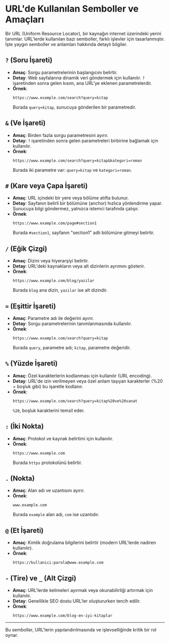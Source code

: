 
# URL'de Kullanılan Semboller ve Amaçları

Bir URL (Uniform Resource Locator), bir kaynağın internet üzerindeki yerini tanımlar. URL'lerde kullanılan bazı semboller, farklı işlevler için tasarlanmıştır. İşte yaygın semboller ve anlamları hakkında detaylı bilgiler.

## `?` (Soru İşareti)
- **Amaç**: Sorgu parametrelerinin başlangıcını belirtir.
- **Detay**: Web sayfalarına dinamik veri göndermek için kullanılır. `?` işaretinden sonra gelen kısım, ana URL'ye eklenen parametrelerdir.
- **Örnek**:  
  ```
  https://www.example.com/search?query=kitap
  ```
  Burada `query=kitap`, sunucuya gönderilen bir parametredir.

## `&` (Ve İşareti)
- **Amaç**: Birden fazla sorgu parametresini ayırır.
- **Detay**: `?` işaretinden sonra gelen parametreleri birbirine bağlamak için kullanılır.
- **Örnek**:  
  ```
  https://www.example.com/search?query=kitap&kategori=roman
  ```
  Burada iki parametre var: `query=kitap` ve `kategori=roman`.

## `#` (Kare veya Çapa İşareti)
- **Amaç**: URL içindeki bir yere veya bölüme atıfta bulunur.
- **Detay**: Sayfanın belirli bir bölümüne (anchor) hızlıca yönlendirme yapar. Sunucuya bilgi göndermez, yalnızca istemci tarafında çalışır.
- **Örnek**:  
  ```
  https://www.example.com/page#section1
  ```
  Burada `#section1`, sayfanın "section1" adlı bölümüne gitmeyi belirtir.

## `/` (Eğik Çizgi)
- **Amaç**: Dizini veya hiyerarşiyi belirtir.
- **Detay**: URL'deki kaynakların veya alt dizinlerin ayrımını gösterir.
- **Örnek**:  
  ```
  https://www.example.com/blog/yazilar
  ```
  Burada `blog` ana dizin, `yazilar` ise alt dizindir.

## `=` (Eşittir İşareti)
- **Amaç**: Parametre adı ile değerini ayırır.
- **Detay**: Sorgu parametrelerinin tanımlanmasında kullanılır.
- **Örnek**:  
  ```
  https://www.example.com/search?query=kitap
  ```
  Burada `query`, parametre adı; `kitap`, parametre değeridir.

## `%` (Yüzde İşareti)
- **Amaç**: Özel karakterlerin kodlanması için kullanılır (URL encoding).
- **Detay**: URL'de izin verilmeyen veya özel anlam taşıyan karakterler (%20 = boşluk gibi) bu işaretle kodlanır.
- **Örnek**:  
  ```
  https://www.example.com/search?query=kitap%20ve%20sanat
  ```
  `%20`, boşluk karakterini temsil eder.

## `:` (İki Nokta)
- **Amaç**: Protokol ve kaynak belirtimi için kullanılır.
- **Örnek**:  
  ```
  https://www.example.com
  ```
  Burada `https` protokolünü belirtir.

## `.` (Nokta)
- **Amaç**: Alan adı ve uzantısını ayırır.
- **Örnek**:  
  ```
  www.example.com
  ```
  Burada `example` alan adı, `com` ise uzantıdır.

## `@` (Et İşareti)
- **Amaç**: Kimlik doğrulama bilgilerini belirtir (modern URL'lerde nadiren kullanılır).
- **Örnek**:  
  ```
  https://kullanici:parola@www.example.com
  ```

## `-` (Tire) ve `_` (Alt Çizgi)
- **Amaç**: URL'lerde kelimeleri ayırmak veya okunabilirliği artırmak için kullanılır.
- **Detay**: Genellikle SEO dostu URL'ler oluştururken tercih edilir.
- **Örnek**:  
  ```
  https://www.example.com/blog-en-iyi-kitaplar
  ```

---

Bu semboller, URL'lerin yapılandırılmasında ve işlevselliğinde kritik bir rol oynar.
